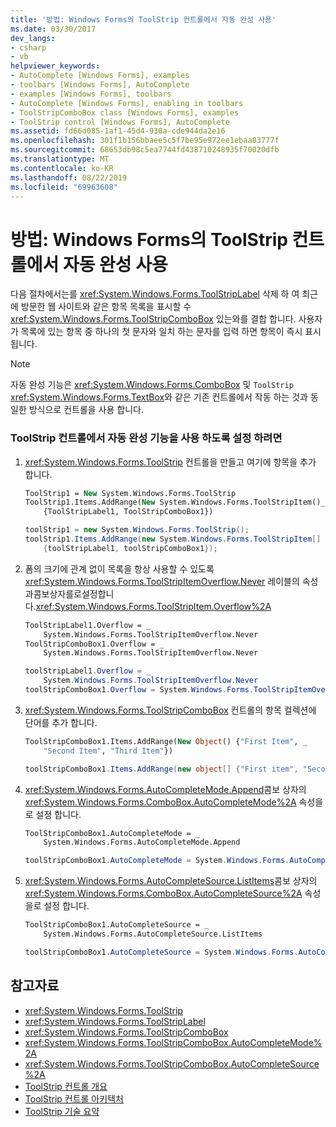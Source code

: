 ```yaml
---
title: '방법: Windows Forms의 ToolStrip 컨트롤에서 자동 완성 사용'
ms.date: 03/30/2017
dev_langs:
- csharp
- vb
helpviewer_keywords:
- AutoComplete [Windows Forms], examples
- toolbars [Windows Forms], AutoComplete
- examples [Windows Forms], toolbars
- AutoComplete [Windows Forms], enabling in toolbars
- ToolStripComboBox class [Windows Forms], examples
- ToolStrip control [Windows Forms], AutoComplete
ms.assetid: fd66d085-1af1-45d4-930a-cde944da2e16
ms.openlocfilehash: 301f1b156bbaee5c5f7be95e972ee1ebaa83777f
ms.sourcegitcommit: 68653db98c5ea7744fd438710248935f70020dfb
ms.translationtype: MT
ms.contentlocale: ko-KR
ms.lasthandoff: 08/22/2019
ms.locfileid: "69963608"
---
```

# <a name="how-to-enable-autocomplete-in-toolstrip-controls-in-windows-forms"></a>방법: Windows Forms의 ToolStrip 컨트롤에서 자동 완성 사용
다음 절차에서는를 <xref:System.Windows.Forms.ToolStripLabel> 삭제 하 여 최근에 방문한 웹 사이트와 같은 항목 목록을 표시할 수 <xref:System.Windows.Forms.ToolStripComboBox> 있는와를 결합 합니다. 사용자가 목록에 있는 항목 중 하나의 첫 문자와 일치 하는 문자를 입력 하면 항목이 즉시 표시 됩니다.  
  
> [!NOTE]
> 자동 완성 기능은 <xref:System.Windows.Forms.ComboBox> 및 `ToolStrip` <xref:System.Windows.Forms.TextBox>와 같은 기존 컨트롤에서 작동 하는 것과 동일한 방식으로 컨트롤을 사용 합니다.  
  
### <a name="to-enable-autocomplete-in-a-toolstrip-control"></a>ToolStrip 컨트롤에서 자동 완성 기능을 사용 하도록 설정 하려면  
  
1. <xref:System.Windows.Forms.ToolStrip> 컨트롤을 만들고 여기에 항목을 추가 합니다.  
  
    ```vb  
    ToolStrip1 = New System.Windows.Forms.ToolStrip  
    ToolStrip1.Items.AddRange(New System.Windows.Forms.ToolStripItem()_  
        {ToolStripLabel1, ToolStripComboBox1})  
    ```  
  
    ```csharp  
    toolStrip1 = new System.Windows.Forms.ToolStrip();  
    toolStrip1.Items.AddRange(new System.Windows.Forms.ToolStripItem[]   
        {toolStripLabel1, toolStripComboBox1});  
    ```  
  
2. 폼의 크기에 관계 없이 목록을 항상 사용할 수 있도록 <xref:System.Windows.Forms.ToolStripItemOverflow.Never> 레이블의 속성과콤보상자를로설정합니다.<xref:System.Windows.Forms.ToolStripItem.Overflow%2A>  
  
    ```vb  
    ToolStripLabel1.Overflow = _  
        System.Windows.Forms.ToolStripItemOverflow.Never  
    ToolStripComboBox1.Overflow = _  
        System.Windows.Forms.ToolStripItemOverflow.Never  
    ```  
  
    ```csharp  
    toolStripLabel1.Overflow = _  
        System.Windows.Forms.ToolStripItemOverflow.Never  
    toolStripComboBox1.Overflow = System.Windows.Forms.ToolStripItemOverflow.Never  
    ```  
  
3. <xref:System.Windows.Forms.ToolStripComboBox> 컨트롤의 항목 컬렉션에 단어를 추가 합니다.  
  
    ```vb  
    ToolStripComboBox1.Items.AddRange(New Object() {"First Item", _  
        "Second Item", "Third Item"})  
    ```  
  
    ```csharp  
    toolStripComboBox1.Items.AddRange(new object[] {"First item", "Second item", "Third item"});  
    ```  
  
4. <xref:System.Windows.Forms.AutoCompleteMode.Append>콤보 상자의 <xref:System.Windows.Forms.ComboBox.AutoCompleteMode%2A> 속성을로 설정 합니다.  
  
    ```vb  
    ToolStripComboBox1.AutoCompleteMode = _  
        System.Windows.Forms.AutoCompleteMode.Append  
    ```  
  
    ```csharp  
    toolStripComboBox1.AutoCompleteMode = System.Windows.Forms.AutoCompleteMode.Append;  
    ```  
  
5. <xref:System.Windows.Forms.AutoCompleteSource.ListItems>콤보 상자의 <xref:System.Windows.Forms.ComboBox.AutoCompleteSource%2A> 속성을로 설정 합니다.  
  
    ```vb  
    ToolStripComboBox1.AutoCompleteSource = _  
        System.Windows.Forms.AutoCompleteSource.ListItems  
    ```  
  
    ```csharp  
    toolStripComboBox1.AutoCompleteSource = System.Windows.Forms.AutoCompleteSource.ListItems;  
    ```  
  
## <a name="see-also"></a>참고자료

- <xref:System.Windows.Forms.ToolStrip>
- <xref:System.Windows.Forms.ToolStripLabel>
- <xref:System.Windows.Forms.ToolStripComboBox>
- <xref:System.Windows.Forms.ToolStripComboBox.AutoCompleteMode%2A>
- <xref:System.Windows.Forms.ToolStripComboBox.AutoCompleteSource%2A>
- [ToolStrip 컨트롤 개요](toolstrip-control-overview-windows-forms.md)
- [ToolStrip 컨트롤 아키텍처](toolstrip-control-architecture.md)
- [ToolStrip 기술 요약](toolstrip-technology-summary.md)
